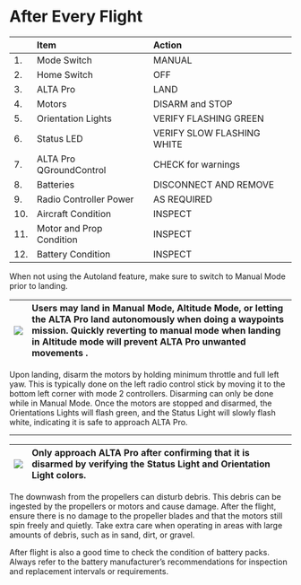 # After Every Flight

|  | Item | Action |
| :--- | :--- | :--- |
| 1. | Mode Switch | MANUAL |
| 2. | Home Switch | OFF |
| 3. | ALTA Pro | LAND |
| 4. | Motors | DISARM and STOP |
| 5. | Orientation Lights | VERIFY FLASHING GREEN |
| 6. | Status LED | VERIFY SLOW FLASHING WHITE |
| 7. | ALTA Pro QGroundControl | CHECK for warnings |
| 8. | Batteries | DISCONNECT AND REMOVE |
| 9. | Radio Controller Power | AS REQUIRED |
| 10. | Aircraft Condition | INSPECT |
| 11. | Motor and Prop Condition | INSPECT |
| 12. | Battery Condition | INSPECT |

When not using the Autoland feature, make sure to switch to Manual Mode prior to landing.

| ![](https://lh4.googleusercontent.com/bPkNb0uGJf01_9S4NRCzx14N-NUHMfGqpk2GDZKvsHOC0TEqvbyeMwd1-JmoIqvsXpRd6iSvSVSkqcIvEsaytY1mq7DhdAcKUBaRYelz8pTcPy54V3ITJBf2mYm6kzjANyNLXB2S) | **Users may land in Manual Mode, Altitude Mode, or letting the ALTA Pro land autonomously when doing a waypoints mission. Quickly reverting to manual mode when landing in Altitude mode will prevent ALTA Pro unwanted movements .** |
| :--- | :--- |


Upon landing, disarm the motors by holding minimum throttle and full left yaw. This is typically done on the left radio control stick by moving it to the bottom left corner with mode 2 controllers. Disarming can only be done while in Manual Mode. Once the motors are stopped and disarmed, the Orientations Lights will flash green, and the Status Light will slowly flash white, indicating it is safe to approach ALTA Pro.  
****

| ![](https://lh5.googleusercontent.com/b0z4o4yMxQeV8z7I93ZpTlSyAqQ8XrOX5VQDOAqn73iMA2rnqSYP3F9VGliP2WRyBe7YIPrcSGWCiI6XWf_2dScGHGFLyxo4paycq71ktk9cF6MCxo_W6aUdihv6oQkKrMsMJHQc) | **Only approach ALTA Pro after confirming that it is disarmed by verifying the Status Light and Orientation Light colors.** |
| :--- | :--- |


The downwash from the propellers can disturb debris. This debris can be ingested by the propellers or motors and cause damage. After the flight, ensure there is no damage to the propeller blades and that the motors still spin freely and quietly. Take extra care when operating in areas with large amounts of debris, such as in sand, dirt, or gravel.

After flight is also a good time to check the condition of battery packs. Always refer to the battery manufacturer’s recommendations for inspection and replacement intervals or requirements.  


